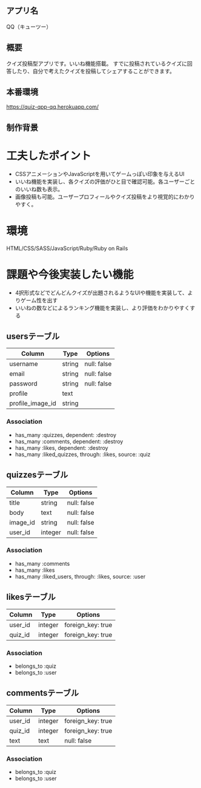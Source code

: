 ## アプリ名
QQ（キューツー）

## 概要
クイズ投稿型アプリです。いいね機能搭載。
すでに投稿されているクイズに回答したり、自分で考えたクイズを投稿してシェアすることができます。

## 本番環境
https://quiz-qpp-qq.herokuapp.com/

## 制作背景
# 工夫したポイント
- CSSアニメーションやJavaScriptを用いてゲームっぽい印象を与えるUI
- いいね機能を実装し、各クイズの評価がひと目で確認可能。各ユーザーごとのいいね数も表示。
- 画像投稿も可能。ユーザープロフィールやクイズ投稿をより視覚的にわかりやすく。
# 環境
HTML/CSS/SASS/JavaScript/Ruby/Ruby on Rails
# 課題や今後実装したい機能
- 4択形式などでどんどんクイズが出題されるようなUIや機能を実装して、よりゲーム性を出す
- いいねの数などによるランキング機能を実装し、より評価をわかりやすくする

## usersテーブル
|Column|Type|Options|
|------|----|-------|
|username|string|null: false|
|email|string|null: false|
|password|string|null: false|
|profile|text|
|profile_image_id|string|

### Association
- has_many :quizzes, dependent: :destroy
- has_many :comments, dependent: :destroy
- has_many :likes, dependent: :destroy
- has_many :liked_quizzes, through: :likes, source: :quiz

## quizzesテーブル
|Column|Type|Options|
|------|----|-------|
|title|string|null: false|
|body|text|null: false|
|image_id|string|null: false|
|user_id|integer|null: false|

### Association
- has_many :comments
- has_many :likes
- has_many :liked_users, through: :likes, source: :user

## likesテーブル

|Column|Type|Options|
|------|----|-------|
|user_id|integer|foreign_key: true|
|quiz_id|integer|foreign_key: true|

### Association
- belongs_to :quiz
- belongs_to :user

## commentsテーブル

|Column|Type|Options|
|------|----|-------|
|user_id|integer|foreign_key: true|
|quiz_id|integer|foreign_key: true|
|text|text|null: false|

### Association
- belongs_to :quiz
- belongs_to :user
